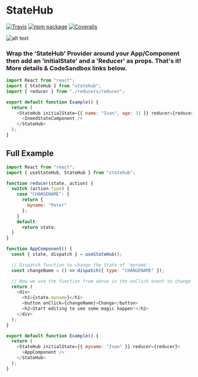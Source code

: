 # StateHub

[![Travis][build-badge]][build]
[![npm package][npm-badge]][npm]
[![Coveralls][coveralls-badge]][coveralls]

![alt text](https://i.gyazo.com/ae444147bc31116599b52ab0138b97d7.png)

### Wrap the 'StateHub' Provider around your App/Component then add an 'initialState' and a 'Reducer' as props. That's it! More details & CodeSandbox links below.

```javascript
import React from "react";
import { StateHub } from "statehub";
import { reducer } from "./reducers/reducer";

export default function Example() {
  return (
    <StateHub initialState={{ name: "Ivan", age: 31 }} reducer={reducer}>
      <IneedStateComponent />
    </StateHub>
  );
}
```

## Full Example

```javascript
import React from "react";
import { useStateHub, StateHub } from "statehub";

function reducer(state, action) {
  switch (action.type) {
    case "CHANGENAME": {
      return {
        myname: "Peter"
      };
    }
    default:
      return state;
  }
}

function AppComponent() {
  const { state, dispatch } = useStateHub();

  // Dispatch function to change the State of 'myname'.
  const changeName = () => dispatch({ type: "CHANGENAME" });

  // Now we use the function from above in the onClick event to change the State.
  return (
    <div>
      <h1>{state.myname}</h1>
      <button onClick={changeName}>Change</button>
      <h2>Start editing to see some magic happen!</h2>
    </div>
  );
}

export default function Example() {
  return (
    <StateHub initialState={{ myname: "Ivan" }} reducer={reducer}>
      <AppComponent />
    </StateHub>
  );
}
```

[build-badge]: https://img.shields.io/travis/user/repo/master.png?style=flat-square
[build]: https://travis-ci.org/user/repo
[npm-badge]: https://img.shields.io/npm/v/npm-package.png?style=flat-square
[npm]: https://www.npmjs.org/package/npm-package
[coveralls-badge]: https://img.shields.io/coveralls/user/repo/master.png?style=flat-square
[coveralls]: https://coveralls.io/github/user/repo
